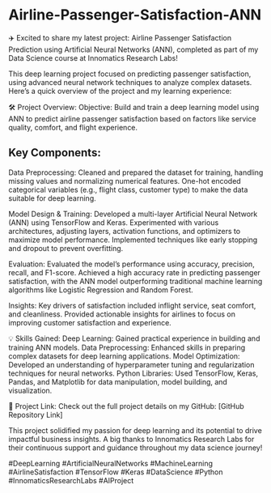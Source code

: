 # Airline-Passenger-Satisfaction-ANN

✈️ Excited to share my latest project: Airline Passenger Satisfaction Prediction using Artificial Neural Networks (ANN), completed as part of my Data Science course at Innomatics Research Labs!

This deep learning project focused on predicting passenger satisfaction, using advanced neural network techniques to analyze complex datasets. Here’s a quick overview of the project and my learning experience:

🛠️ Project Overview:
Objective: Build and train a deep learning model using ANN to predict airline passenger satisfaction based on factors like service quality, comfort, and flight experience.

## Key Components:
Data Preprocessing:
Cleaned and prepared the dataset for training, handling missing values and normalizing numerical features.
One-hot encoded categorical variables (e.g., flight class, customer type) to make the data suitable for deep learning.

Model Design & Training:
Developed a multi-layer Artificial Neural Network (ANN) using TensorFlow and Keras.
Experimented with various architectures, adjusting layers, activation functions, and optimizers to maximize model performance.
Implemented techniques like early stopping and dropout to prevent overfitting.

Evaluation:
Evaluated the model’s performance using accuracy, precision, recall, and F1-score.
Achieved a high accuracy rate in predicting passenger satisfaction, with the ANN model outperforming traditional machine learning algorithms like Logistic Regression and Random Forest.

Insights:
Key drivers of satisfaction included inflight service, seat comfort, and cleanliness.
Provided actionable insights for airlines to focus on improving customer satisfaction and experience.

💡 Skills Gained:
Deep Learning: Gained practical experience in building and training ANN models.
Data Preprocessing: Enhanced skills in preparing complex datasets for deep learning applications.
Model Optimization: Developed an understanding of hyperparameter tuning and regularization techniques for neural networks.
Python Libraries: Used TensorFlow, Keras, Pandas, and Matplotlib for data manipulation, model building, and visualization.

🔗 Project Link:
Check out the full project details on my GitHub: [GitHub Repository Link]

This project solidified my passion for deep learning and its potential to drive impactful business insights. A big thanks to Innomatics Research Labs for their continuous support and guidance throughout my data science journey!

#DeepLearning #ArtificialNeuralNetworks #MachineLearning #AirlineSatisfaction #TensorFlow #Keras #DataScience #Python #InnomaticsResearchLabs #AIProject
